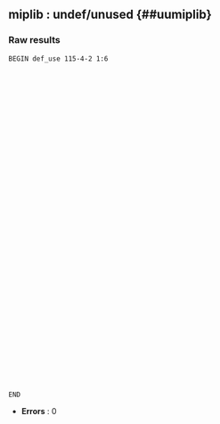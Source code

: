 ## miplib : undef/unused {##uumiplib}
### Raw results


~~~
BEGIN def_use 115-4-2 1:6










































END
~~~

* **Errors** : 0

